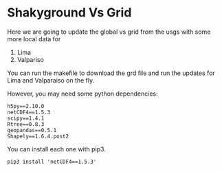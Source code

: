 Shakyground Vs Grid
====================

Here we are going to update the global vs grid from the usgs with
some more local data for

1. Lima
1. Valpariso

You can run the makefile to download the grd file and run the updates
for Lima and Valparaiso on the fly.

However, you may need some python dependencies:

```
h5py==2.10.0
netCDF4==1.5.3
scipy==1.4.1
Rtree==0.8.3
geopandas==0.5.1
Shapely==1.6.4.post2
```

You can install each one with pip3.

```
pip3 install 'netCDF4==1.5.3'
```
